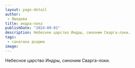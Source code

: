 ```yaml
---
layout: page-detail
author:
 - Яшодеви
title: индра-лока
publishDate: "2024-09-01"
description: Небесное царство Индры, синоним Сварга-локи.
tags:
 - санатана дхарма
image: 
---
```


Небесное царство Индры, синоним Сварга-локи.

